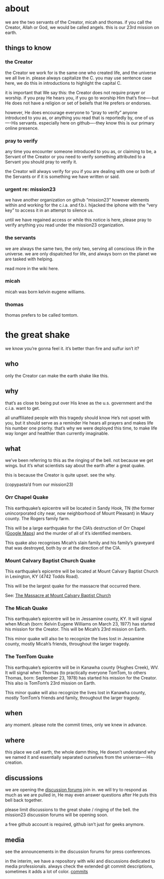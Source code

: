 # about 
we are the two servants of the Creator, micah and thomas. if you call the Creator, Allah or God, we would be called angels. this is our 23rd mission on earth.

## things to know
### the Creator 
the Creator we work for is the same one who created life, and the universe we all live in. please always capitalize the C. you may use sentence case here, we do this in  introductions to highlight the capital C. 

it is important that We say this: the Creator does not require prayer or worship. if you pray He hears you, if you go to worship Him that’s fine—-but He does not have a religion or set of beliefs that He prefers or endorses. 

however, He does encourage everyone to “pray to verify” anyone introduced to you as, or anything you read that is reportedly by, one of us—-His servants. especially here on github—-they know this is our primary online presence. 

### pray to verify
any time you encounter someone introduced to you as, or claiming to be, a Servant of the Creator or you need to verify something attributed to a Servant you should pray to verify it.

the Creator will always verify for you if you are dealing with one or both of the Servants or if it is something we have written or said.

### urgent re: mission23
we have another organization on github “mission23” however elements within and working for the c.i.a. and f.b.i. hijacked the iphone with the “very key” to access it in an attempt to silence us. 

until we have regained access or while this notice is here, please pray to verify anything you read under the mission23 organization. 

### the servants
we are always the same two, the only two, serving all conscious life in the universe. we are only dispatched for life, and always born on the planet we are tasked with helping. 

read more in the wiki here. 

### micah 
micah was born kelvin eugene williams. 

### thomas 
thomas prefers to be called tomtom. 

# the great shake
we know you’re gonna feel it. it’s better than fire and sulfur isn’t it?

## who
only the Creator can make the earth shake like this. 

## why
that’s as close to being put over His knee as the u.s. government and the c.i.a. want to get. 

all unaffiliated people with this tragedy should know He’s not upset with you, but it should serve as a reminder He hears all prayers and makes life his number one priority. that’s why we were deployed this time, to make life way longer and healthier than currently imaginable. 

## what 
we’ve been referring to this as the ringing of the bell. not because we get wings. but it’s what scientists say about the earth after a great quake. 

this is because the Creator is quite upset. see the why. 

(copypasta’d from our mission23)

### Orr Chapel Quake
This earthquake’s epicentre will be located  in Sandy Hook, TN (the former unincorporated city near, now neighborhood of Mount Pleasant) in Maury county. The Rogers family farm. 

This will be a large earthquake for the CIA’s destruction of Orr Chapel ([Google Maps](https://goo.gl/maps/XMMdNdpGjU3SMMKQ8)) and the murder of all of it’s identified members. 

This quake also recognises Micah’s slain family and his family’s graveyard that was destroyed, both by or at the direction of the CIA. 

### Mount Calvary Baptist Church Quake
This earthquake’s epicentre will be located at Mount Calvary Baptist Church in Lexington, KY (4742 Todds Road). 

This will be the largest quake for the massacre that occurred there.

See: [The Massacre at Mount Calvary Baptist Church](https://github.com/Mission23/MCBCMassacre/wiki/Massacre-at-Mount-Calvary-Baptist-Church)

### The Micah Quake 
This earthquake’s epicentre will be in Jessamine county, KY. It will signal when Micah (born: Kelvin Eugene Williams on March 23, 1977) has started his mission for the Creator. This will be Micah’s 23rd mission on Earth. 

This minor quake will also be to recognize the lives lost in Jessamine county, mostly Micah’s friends, throughout the larger tragedy. 

### The TomTom Quake
This earthquake’s epicentre will be in Kanawha county (Hughes Creek), WV. It will signal when Thomas (to practically everyone TomTom, to others Thomas, born: September 23, 1978) has started his mission for the Creator. This also is TomTom’s 23rd mission on Earth. 

This minor quake will also recognize the lives lost in Kanawha county, mostly TomTom’s friends and family, throughout the larger tragedy. 

## when
any moment. please note the commit times, only we knew in advance. 

## where
this place we call earth, the whole damn thing, He doesn’t understand why we named it and essentially separated ourselves from the universe—-His creation. 

## discussions
we are opening the [discussion forums](https://github.com/theServants/the-great-shake/discussions/) join in. we will try to respond as much as we are pulled in, He may even answer questions after He puts this bell back together. 

please limit discussions to the great shake / ringing of the bell. the mission23 discussion forums will be opening soon. 

a free github account is required, github isn’t just for geeks anymore. 

## media 
see the announcements in the discussion forums for press conferences. 

in the interim, we have a repository with wiki and discussions dedicated to media professionals. always check the extended git commit descriptions, sometimes it adds a lot of color. [commits](https://github.com/theServants/media/commits/master)